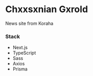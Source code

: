 # Chxxsxnian Gxrold
News site from Koraha

### Stack
- Next.js
- TypeScript
- Sass
- Axios
- Prisma

